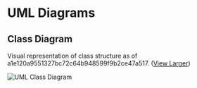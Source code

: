 # UML Diagrams

## Class Diagram

Visual representation of class structure as of a1e120a9551327bc72c64b948599f9b2ce47a517. ([View Larger](https://www.draw.io/?lightbox=1&highlight=0000ff&edit=_blank&layers=1&nav=1&title=Web%20Page%20Archive.xml#Uhttps%3A%2F%2Fraw.githubusercontent.com%2FWidgetsBurritos%2FUML%2Fmaster%2FWeb%2520Page%2520Archive.xml))

![UML Class Diagram](class.png "UML Class Diagram")
